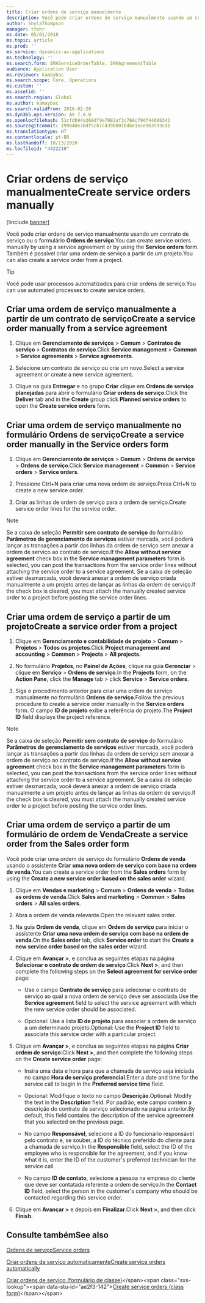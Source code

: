 ```yaml
---
title: Criar ordens de serviço manualmente
description: Você pode criar ordens de serviço manualmente usando um contrato de serviço ou o formulário **Ordens de serviço**.
author: ShylaThompson
manager: tfehr
ms.date: 05/01/2018
ms.topic: article
ms.prod: ''
ms.service: dynamics-ax-applications
ms.technology: ''
ms.search.form: SMAServiceOrderTable, SMAAgreementTable
audience: Application User
ms.reviewer: kamaybac
ms.search.scope: Core, Operations
ms.custom: ''
ms.assetid: ''
ms.search.region: Global
ms.author: kamaybac
ms.search.validFrom: 2016-02-28
ms.dyn365.ops.version: AX 7.0.0
ms.openlocfilehash: 51cfdb94a368df9e7082af3c768c79df44000342
ms.sourcegitcommit: 199848e78df5cb7c439b001bdbe1ece963593cdb
ms.translationtype: HT
ms.contentlocale: pt-BR
ms.lasthandoff: 10/13/2020
ms.locfileid: "4422210"
---
```

# <a name="create-service-orders-manually"></a><span data-ttu-id="ae2f3-103">Criar ordens de serviço manualmente</span><span class="sxs-lookup"><span data-stu-id="ae2f3-103">Create service orders manually</span></span>    

[!include [banner](../includes/banner.md)]


<span data-ttu-id="ae2f3-104">Você pode criar ordens de serviço manualmente usando um contrato de serviço ou o formulário **Ordens de serviço**.</span><span class="sxs-lookup"><span data-stu-id="ae2f3-104">You can create service orders manually by using a service agreement or by using the **Service orders** form.</span></span> <span data-ttu-id="ae2f3-105">Também é possível criar uma ordem de serviço a partir de um projeto.</span><span class="sxs-lookup"><span data-stu-id="ae2f3-105">You can also create a service order from a project.</span></span>

> [!TIP]
> <P><span data-ttu-id="ae2f3-106">Você pode usar processos automatizados para criar ordens de serviço.</span><span class="sxs-lookup"><span data-stu-id="ae2f3-106">You can use automated processes to create service orders.</span></span> 

## <a name="create-a-service-order-manually-from-a-service-agreement"></a><span data-ttu-id="ae2f3-107">Criar uma ordem de serviço manualmente a partir de um contrato de serviço</span><span class="sxs-lookup"><span data-stu-id="ae2f3-107">Create a service order manually from a service agreement</span></span>

1.  <span data-ttu-id="ae2f3-108">Clique em **Gerenciamento de serviços** \> **Comum** \> **Contratos de serviço** \> **Contratos de serviço**.</span><span class="sxs-lookup"><span data-stu-id="ae2f3-108">Click **Service management** \> **Common** \> **Service agreements** \> **Service agreements**.</span></span>

2.  <span data-ttu-id="ae2f3-109">Selecione um contrato de serviço ou crie um novo.</span><span class="sxs-lookup"><span data-stu-id="ae2f3-109">Select a service agreement or create a new service agreement.</span></span>

3.  <span data-ttu-id="ae2f3-110">Clique na guia **Entregar** e no grupo **Criar** clique em **Ordens de serviço planejadas** para abrir o formulário **Criar ordens de serviço**.</span><span class="sxs-lookup"><span data-stu-id="ae2f3-110">Click the **Deliver** tab and in the **Create** group click **Planned service orders** to open the **Create service orders** form.</span></span>

## <a name="create-a-service-order-manually-in-the-service-orders-form"></a><span data-ttu-id="ae2f3-111">Criar uma ordem de serviço manualmente no formulário Ordens de serviço</span><span class="sxs-lookup"><span data-stu-id="ae2f3-111">Create a service order manually in the Service orders form</span></span>

1.  <span data-ttu-id="ae2f3-112">Clique em **Gerenciamento de serviços** \> **Comum** \> **Ordens de serviço** \> **Ordens de serviço**.</span><span class="sxs-lookup"><span data-stu-id="ae2f3-112">Click **Service management** \> **Common** \> **Service orders** \> **Service orders**.</span></span>

2.  <span data-ttu-id="ae2f3-113">Pressione Ctrl+N para criar uma nova ordem de serviço.</span><span class="sxs-lookup"><span data-stu-id="ae2f3-113">Press Ctrl+N to create a new service order.</span></span>

3.  <span data-ttu-id="ae2f3-114">Criar as linhas de ordem de serviço para a ordem de serviço.</span><span class="sxs-lookup"><span data-stu-id="ae2f3-114">Create service order lines for the service order.</span></span>

> [!NOTE]
> <P><span data-ttu-id="ae2f3-115">Se a caixa de seleção <STRONG>Permitir sem contrato de serviço</STRONG> do formulário <STRONG>Parâmetros de gerenciamento de serviços</STRONG> estiver marcada, você poderá lançar as transações a partir das linhas da ordem de serviço sem anexar a ordem de serviço ao contrato de serviço.</span><span class="sxs-lookup"><span data-stu-id="ae2f3-115">If the <STRONG>Allow without service agreement</STRONG> check box in the <STRONG>Service management parameters</STRONG> form is selected, you can post the transactions from the service order lines without attaching the service order to a service agreement.</span></span> <span data-ttu-id="ae2f3-116">Se a caixa de seleção estiver desmarcada, você deverá anexar a ordem de serviço criada manualmente a um projeto antes de lançar as linhas da ordem de serviço.</span><span class="sxs-lookup"><span data-stu-id="ae2f3-116">If the check box is cleared, you must attach the manually created service order to a project before posting the service order lines.</span></span></P>

## <a name="create-a-service-order-from-a-project"></a><span data-ttu-id="ae2f3-117">Criar uma ordem de serviço a partir de um projeto</span><span class="sxs-lookup"><span data-stu-id="ae2f3-117">Create a service order from a project</span></span>

1.  <span data-ttu-id="ae2f3-118">Clique em **Gerenciamento e contabilidade de projeto** \> **Comum** \> **Projetos** \> **Todos os projetos**.</span><span class="sxs-lookup"><span data-stu-id="ae2f3-118">Click **Project management and accounting** \> **Common** \> **Projects** \> **All projects**.</span></span>

2.  <span data-ttu-id="ae2f3-119">No formulário **Projetos**, no **Painel de Ações**, clique na guia **Gerenciar** \> clique em **Serviço** \> **Ordens de serviço**.</span><span class="sxs-lookup"><span data-stu-id="ae2f3-119">In the **Projects** form, on the **Action Pane**, click the **Manage** tab \> click **Service** \> **Service orders**.</span></span>

3.  <span data-ttu-id="ae2f3-120">Siga o procedimento anterior para criar uma ordem de serviço manualmente no formulário **Ordens de serviço**.</span><span class="sxs-lookup"><span data-stu-id="ae2f3-120">Follow the previous procedure to create a service order manually in the **Service orders** form.</span></span> <span data-ttu-id="ae2f3-121">O campo **ID de projeto** exibe a referência do projeto.</span><span class="sxs-lookup"><span data-stu-id="ae2f3-121">The **Project ID** field displays the project reference.</span></span>

> [!NOTE]
> <P><span data-ttu-id="ae2f3-122">Se a caixa de seleção <STRONG>Permitir sem contrato de serviço</STRONG> do formulário <STRONG>Parâmetros de gerenciamento de serviços</STRONG> estiver marcada, você poderá lançar as transações a partir das linhas da ordem de serviço sem anexar a ordem de serviço ao contrato de serviço.</span><span class="sxs-lookup"><span data-stu-id="ae2f3-122">If the <STRONG>Allow without service agreement</STRONG> check box in the <STRONG>Service management parameters</STRONG> form is selected, you can post the transactions from the service order lines without attaching the service order to a service agreement.</span></span> <span data-ttu-id="ae2f3-123">Se a caixa de seleção estiver desmarcada, você deverá anexar a ordem de serviço criada manualmente a um projeto antes de lançar as linhas da ordem de serviço.</span><span class="sxs-lookup"><span data-stu-id="ae2f3-123">If the check box is cleared, you must attach the manually created service order to a project before posting the service order lines.</span></span></P>

## <a name="create-a-service-order-from-the-sales-order-form"></a><span data-ttu-id="ae2f3-124">Criar uma ordem de serviço a partir de um formulário de ordem de Venda</span><span class="sxs-lookup"><span data-stu-id="ae2f3-124">Create a service order from the Sales order form</span></span>

<span data-ttu-id="ae2f3-125">Você pode criar uma ordem de serviço do formulário **Ordens de venda** usando o assistente **Criar uma nova ordem de serviço com base na ordem de venda**.</span><span class="sxs-lookup"><span data-stu-id="ae2f3-125">You can create a service order from the **Sales orders** form by using the **Create a new service order based on the sales order** wizard.</span></span>

1.  <span data-ttu-id="ae2f3-126">Clique em **Vendas e marketing** \> **Comum** \> **Ordens de venda** \> **Todas as ordens de venda**.</span><span class="sxs-lookup"><span data-stu-id="ae2f3-126">Click **Sales and marketing** \> **Common** \> **Sales orders** \> **All sales orders**.</span></span>

2.  <span data-ttu-id="ae2f3-127">Abra a ordem de venda relevante.</span><span class="sxs-lookup"><span data-stu-id="ae2f3-127">Open the relevant sales order.</span></span>

3.  <span data-ttu-id="ae2f3-128">Na guia **Ordem de venda**, clique em **Ordem de serviço** para iniciar o assistente **Criar uma nova ordem de serviço com base na ordem de venda**.</span><span class="sxs-lookup"><span data-stu-id="ae2f3-128">On the **Sales order** tab, click **Service order** to start the **Create a new service order based on the sales order** wizard.</span></span>

4.  <span data-ttu-id="ae2f3-129">Clique em **Avançar \>**, e conclua as seguintes etapas na página **Selecionar o contrato de ordem de serviço**:</span><span class="sxs-lookup"><span data-stu-id="ae2f3-129">Click **Next \>**, and then complete the following steps on the **Select agreement for service order** page:</span></span>
    
      - <span data-ttu-id="ae2f3-130">Use o campo **Contrato de serviço** para selecionar o contrato de serviço ao qual a nova ordem de serviço deve ser associada.</span><span class="sxs-lookup"><span data-stu-id="ae2f3-130">Use the **Service agreement** field to select the service agreement with which the new service order should be associated.</span></span>
    
      - <span data-ttu-id="ae2f3-131">Opcional: Use a lista **ID de projeto** para associar a ordem de serviço a um determinado projeto.</span><span class="sxs-lookup"><span data-stu-id="ae2f3-131">Optional: Use the **Project ID** field to associate this service order with a particular project.</span></span>

5.  <span data-ttu-id="ae2f3-132">Clique em **Avançar \>**, e conclua as seguintes etapas na página **Criar ordem de serviço**:</span><span class="sxs-lookup"><span data-stu-id="ae2f3-132">Click **Next \>**, and then complete the following steps on the **Create service order** page:</span></span>
    
      - <span data-ttu-id="ae2f3-133">Insira uma data e hora para que a chamada de serviço seja iniciada no campo **Hora de serviço preferencial**.</span><span class="sxs-lookup"><span data-stu-id="ae2f3-133">Enter a date and time for the service call to begin in the **Preferred service time** field.</span></span>
    
      - <span data-ttu-id="ae2f3-134">Opcional: Modifique o texto no campo **Descrição**.</span><span class="sxs-lookup"><span data-stu-id="ae2f3-134">Optional: Modify the text in the **Description** field.</span></span> <span data-ttu-id="ae2f3-135">Por padrão, este campo contem a descrição do contrato de serviço selecionado na página anterior.</span><span class="sxs-lookup"><span data-stu-id="ae2f3-135">By default, this field contains the description of the service agreement that you selected on the previous page.</span></span>
    
      - <span data-ttu-id="ae2f3-136">No campo **Responsável**, selecione a ID do funcionário responsável pelo contrato e, se souber, a ID do técnico preferido do cliente para a chamada de serviço.</span><span class="sxs-lookup"><span data-stu-id="ae2f3-136">In the **Responsible** field, select the ID of the employee who is responsible for the agreement, and if you know what it is, enter the ID of the customer's preferred technician for the service call.</span></span>
    
      - <span data-ttu-id="ae2f3-137">No campo **ID de contato**, selecione a pessoa na empresa do cliente que deve ser contatada referente a ordem de serviço.</span><span class="sxs-lookup"><span data-stu-id="ae2f3-137">In the **Contact ID** field, select the person in the customer's company who should be contacted regarding this service order.</span></span>

6.  <span data-ttu-id="ae2f3-138">Clique em **Avançar \>** e depois em **Finalizar**.</span><span class="sxs-lookup"><span data-stu-id="ae2f3-138">Click **Next \>**, and then click **Finish**.</span></span>


## <a name="see-also"></a><span data-ttu-id="ae2f3-139">Consulte também</span><span class="sxs-lookup"><span data-stu-id="ae2f3-139">See also</span></span>

[<span data-ttu-id="ae2f3-140">Ordens de serviço</span><span class="sxs-lookup"><span data-stu-id="ae2f3-140">Service orders</span></span>](service-orders.md)

[<span data-ttu-id="ae2f3-141">Criar ordens de serviço automaticamente</span><span class="sxs-lookup"><span data-stu-id="ae2f3-141">Create service orders automatically</span></span>](create-service-orders-automatically.md)

<span data-ttu-id="ae2f3-142">[Criar ordens de serviço (formulário de classe)](https://technet.microsoft.com/library/aa553901\(v=ax.60\))</span><span class="sxs-lookup"><span data-stu-id="ae2f3-142">[Create service orders (class form)](https://technet.microsoft.com/library/aa553901\(v=ax.60\))</span></span> 


